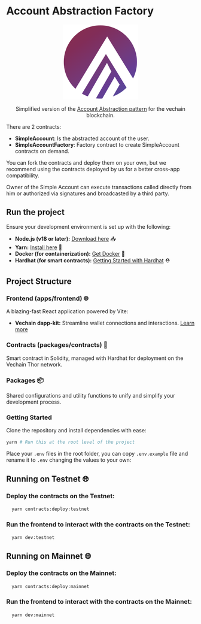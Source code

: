 # Account Abstraction Factory

<div align="center">
  <img src="apps/frontend/src/assets/logo.png" alt="Logo" width="200"/>

  <p>Simplified version of the <a href="https://github.com/eth-infinitism/account-abstraction" target="_blank">Account Abstraction pattern<a> for the vechain blockchain.</p>
</div>

There are 2 contracts:

- **SimpleAccount**: Is the abstracted account of the user.
- **SimpleAccountFactory**: Factory contract to create SimpleAccount contracts on demand.

You can fork the contracts and deploy them on your own, but we recommend using the contracts deployed by us for a better cross-app compatibility.

Owner of the Simple Account can execute transactions called directly from him or authorized via signatures and broadcasted by a third party.

## Run the project

Ensure your development environment is set up with the following:

- **Node.js (v18 or later):** [Download here](https://nodejs.org/en/download/package-manager) 📥
- **Yarn:** [Install here](https://classic.yarnpkg.com/lang/en/docs/install/#mac-stable) 🧶
- **Docker (for containerization):** [Get Docker](https://docs.docker.com/get-docker/) 🐳
- **Hardhat (for smart contracts):** [Getting Started with Hardhat](https://hardhat.org/hardhat-runner/docs/getting-started) ⛑️

## Project Structure

### Frontend (apps/frontend) 🌐

A blazing-fast React application powered by Vite:

- **Vechain dapp-kit:** Streamline wallet connections and interactions. [Learn more](https://docs.vechain.org/developer-resources/sdks-and-providers/dapp-kit)

### Contracts (packages/contracts) 📜

Smart contract in Solidity, managed with Hardhat for deployment on the Vechain Thor network.

### Packages 📦

Shared configurations and utility functions to unify and simplify your development process.

### Getting Started

Clone the repository and install dependencies with ease:

```bash
yarn # Run this at the root level of the project
```

Place your `.env` files in the root folder, you can copy `.env.example` file and rename it to `.env` changing the values to your own:

## Running on Testnet 🌐

### Deploy the contracts on the Testnet:

```bash
  yarn contracts:deploy:testnet
```

### Run the frontend to interact with the contracts on the Testnet:

```bash
  yarn dev:testnet
```

## Running on Mainnet 🌐

### Deploy the contracts on the Mainnet:

```bash
  yarn contracts:deploy:mainnet
```

### Run the frontend to interact with the contracts on the Mainnet:

```bash
  yarn dev:mainnet
```
